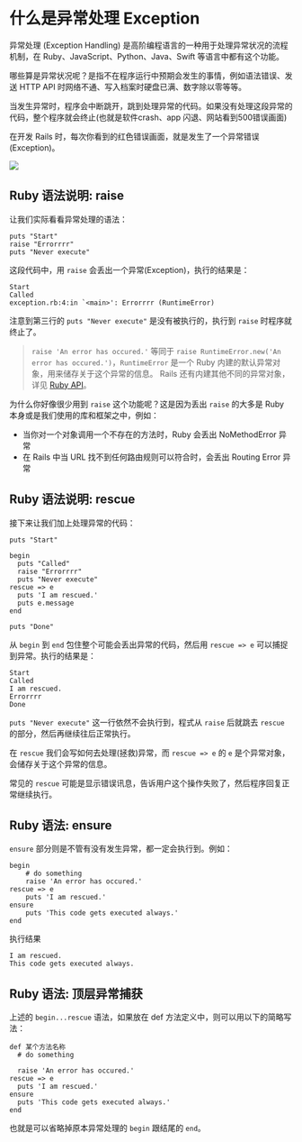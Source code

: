 # 什么是异常处理 Exception

异常处理 (Exception Handling) 是高阶编程语言的一种用于处理异常状况的流程机制，在 Ruby、JavaScript、Python、Java、Swift 等语言中都有这个功能。

哪些算是异常状况呢？是指不在程序运行中预期会发生的事情，例如语法错误、发送 HTTP API 时网络不通、写入档案时硬盘已满、数字除以零等等。

当发生异常时，程序会中断跳开，跳到处理异常的代码。如果没有处理这段异常的代码，整个程序就会终止(也就是软件crash、app 闪退、网站看到500错误画面)

在开发 Rails 时，每次你看到的红色错误画面，就是发生了一个异常错误(Exception)。

![](https://s3-ap-northeast-1.amazonaws.com/ontrackapp-production/f5fhohrHRmeUopMZzlr6_1.png)

## Ruby 语法说明: raise

让我们实际看看异常处理的语法：

```
puts "Start"
raise "Errorrrr"
puts "Never execute"
```

这段代码中，用 `raise` 会丢出一个异常(Exception)，执行的结果是：

```
Start
Called
exception.rb:4:in `<main>': Errorrrr (RuntimeError)
```

注意到第三行的 `puts "Never execute"` 是没有被执行的，执行到 `raise` 时程序就终止了。

>`raise 'An error has occured.'` 等同于 `raise RuntimeError.new('An error has occured.')`，`RuntimeError` 是一个 Ruby 内建的默认异常对象，用来储存关于这个异常的信息。
>Rails 还有内建其他不同的异常对象，详见 [Ruby API](https://ruby-doc.org/core-2.2.0/Exception.html)。

为什么你好像很少用到 `raise` 这个功能呢？这是因为丢出 `raise` 的大多是 Ruby 本身或是我们使用的库和框架之中，例如：

- 当你对一个对象调用一个不存在的方法时，Ruby 会丢出 NoMethodError 异常
- 在 Rails 中当 URL 找不到任何路由规则可以符合时，会丢出 Routing Error 异常

## Ruby 语法说明: rescue

接下来让我们加上处理异常的代码：

```
puts "Start"

begin
  puts "Called"
  raise "Errorrrr"
  puts "Never execute"
rescue => e
  puts 'I am rescued.'
  puts e.message
end

puts "Done"
```

从 `begin` 到 `end` 包住整个可能会丢出异常的代码，然后用 `rescue => e` 可以捕捉到异常。执行的结果是：

```
Start
Called
I am rescued.
Errorrrr
Done
```

`puts "Never execute"` 这一行依然不会执行到，程式从 `raise` 后就跳去 `rescue` 的部分，然后再继续往后正常执行。

在 `rescue` 我们会写如何去处理(拯救)异常，而 `rescue => e` 的 `e` 是个异常对象，会储存关于这个异常的信息。

常见的 `rescue` 可能是显示错误讯息，告诉用户这个操作失败了，然后程序回复正常继续执行。

## Ruby 语法: ensure

`ensure` 部分则是不管有没有发生异常，都一定会执行到。例如：

```
begin
    # do something
    raise 'An error has occured.'
rescue => e
    puts 'I am rescued.'
ensure
    puts 'This code gets executed always.'
end
```

执行结果

```
I am rescued.
This code gets executed always.
```

## Ruby 语法: 顶层异常捕获

上述的 `begin...rescue` 语法，如果放在 def 方法定义中，则可以用以下的简略写法：

```
def 某个方法名称
  # do something

  raise 'An error has occured.'
rescue => e
  puts 'I am rescued.'
ensure
  puts 'This code gets executed always.'
end
```

也就是可以省略掉原本异常处理的 `begin` 跟结尾的 `end`。
